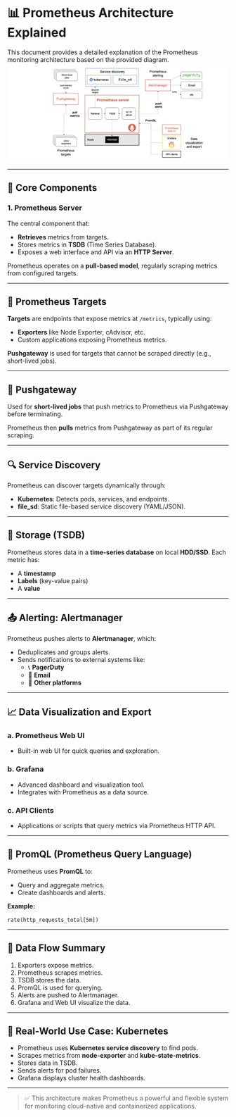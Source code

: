 # 📊 Prometheus Architecture Explained

This document provides a detailed explanation of the Prometheus monitoring architecture based on the provided diagram.
![prometheus-architecture.pnd](./img/prometheus-architecture.pnd)

---

## 🧱 Core Components

### 1. **Prometheus Server**

The central component that:

- **Retrieves** metrics from targets.
- Stores metrics in **TSDB** (Time Series Database).
- Exposes a web interface and API via an **HTTP Server**.

Prometheus operates on a **pull-based model**, regularly scraping metrics from configured targets.

---

## 🎯 Prometheus Targets

**Targets** are endpoints that expose metrics at `/metrics`, typically using:

- **Exporters** like Node Exporter, cAdvisor, etc.
- Custom applications exposing Prometheus metrics.

**Pushgateway** is used for targets that cannot be scraped directly (e.g., short-lived jobs).

---

## 🚀 Pushgateway

Used for **short-lived jobs** that push metrics to Prometheus via Pushgateway before terminating.

Prometheus then **pulls** metrics from Pushgateway as part of its regular scraping.

---

## 🔍 Service Discovery

Prometheus can discover targets dynamically through:

- **Kubernetes**: Detects pods, services, and endpoints.
- **file_sd**: Static file-based service discovery (YAML/JSON).

---

## 💾 Storage (TSDB)

Prometheus stores data in a **time-series database** on local **HDD/SSD**.
Each metric has:

- A **timestamp**
- **Labels** (key-value pairs)
- A **value**

---

## 📤 Alerting: Alertmanager

Prometheus pushes alerts to **Alertmanager**, which:

- Deduplicates and groups alerts.
- Sends notifications to external systems like:
  - 📞 **PagerDuty**
  - 📧 **Email**
  - 🔔 **Other platforms**

---

## 📈 Data Visualization and Export

### a. **Prometheus Web UI**

- Built-in web UI for quick queries and exploration.

### b. **Grafana**

- Advanced dashboard and visualization tool.
- Integrates with Prometheus as a data source.

### c. **API Clients**

- Applications or scripts that query metrics via Prometheus HTTP API.

---

## 🧠 PromQL (Prometheus Query Language)

Prometheus uses **PromQL** to:

- Query and aggregate metrics.
- Create dashboards and alerts.

**Example:**

```promql
rate(http_requests_total[5m])
```

---

## 🔄 Data Flow Summary

1. Exporters expose metrics.
2. Prometheus scrapes metrics.
3. TSDB stores the data.
4. PromQL is used for querying.
5. Alerts are pushed to Alertmanager.
6. Grafana and Web UI visualize the data.

---

## 🧪 Real-World Use Case: Kubernetes

- Prometheus uses **Kubernetes service discovery** to find pods.
- Scrapes metrics from **node-exporter** and **kube-state-metrics**.
- Stores data in TSDB.
- Sends alerts for pod failures.
- Grafana displays cluster health dashboards.

---

> ✅ This architecture makes Prometheus a powerful and flexible system for monitoring cloud-native and containerized applications.
